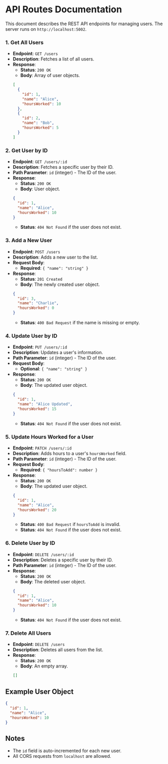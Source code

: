 
# API Routes Documentation

This document describes the REST API endpoints for managing users. The server runs on `http://localhost:5002`.

### 1. Get All Users
- **Endpoint**: `GET /users`
- **Description**: Fetches a list of all users.
- **Response**:
  - **Status**: `200 OK`
  - **Body**: Array of user objects.
  ```json
  [
    {
      "id": 1,
      "name": "Alice",
      "hoursWorked": 10
    },
    {
      "id": 2,
      "name": "Bob",
      "hoursWorked": 5
    }
  ]
  ```

### 2. Get User by ID
- **Endpoint**: `GET /users/:id`
- **Description**: Fetches a specific user by their ID.
- **Path Parameter**: `id` (integer) - The ID of the user.
- **Response**:
  - **Status**: `200 OK`
  - **Body**: User object.
  ```json
  {
    "id": 1,
    "name": "Alice",
    "hoursWorked": 10
  }
  ```
  - **Status**: `404 Not Found` if the user does not exist.

### 3. Add a New User
- **Endpoint**: `POST /users`
- **Description**: Adds a new user to the list.
- **Request Body**:
  - **Required**: `{ "name": "string" }`
- **Response**:
  - **Status**: `201 Created`
  - **Body**: The newly created user object.
  ```json
  {
    "id": 3,
    "name": "Charlie",
    "hoursWorked": 0
  }
  ```
  - **Status**: `400 Bad Request` if the name is missing or empty.

### 4. Update User by ID
- **Endpoint**: `PUT /users/:id`
- **Description**: Updates a user's information.
- **Path Parameter**: `id` (integer) - The ID of the user.
- **Request Body**:
  - **Optional**: `{ "name": "string" }`
- **Response**:
  - **Status**: `200 OK`
  - **Body**: The updated user object.
  ```json
  {
    "id": 1,
    "name": "Alice Updated",
    "hoursWorked": 15
  }
  ```
  - **Status**: `404 Not Found` if the user does not exist.

### 5. Update Hours Worked for a User
- **Endpoint**: `PATCH /users/:id`
- **Description**: Adds hours to a user's `hoursWorked` field.
- **Path Parameter**: `id` (integer) - The ID of the user.
- **Request Body**:
  - **Required**: `{ "hoursToAdd": number }`
- **Response**:
  - **Status**: `200 OK`
  - **Body**: The updated user object.
  ```json
  {
    "id": 1,
    "name": "Alice",
    "hoursWorked": 20
  }
  ```
  - **Status**: `400 Bad Request` if `hoursToAdd` is invalid.
  - **Status**: `404 Not Found` if the user does not exist.

### 6. Delete User by ID
- **Endpoint**: `DELETE /users/:id`
- **Description**: Deletes a specific user by their ID.
- **Path Parameter**: `id` (integer) - The ID of the user.
- **Response**:
  - **Status**: `200 OK`
  - **Body**: The deleted user object.
  ```json
  {
    "id": 1,
    "name": "Alice",
    "hoursWorked": 10
  }
  ```
  - **Status**: `404 Not Found` if the user does not exist.

### 7. Delete All Users
- **Endpoint**: `DELETE /users`
- **Description**: Deletes all users from the list.
- **Response**:
  - **Status**: `200 OK`
  - **Body**: An empty array.
  ```json
  []
  ```

## Example User Object
```json
{
  "id": 1,
  "name": "Alice",
  "hoursWorked": 10
}
```

## Notes
- The `id` field is auto-incremented for each new user.
- All CORS requests from `localhost` are allowed.
